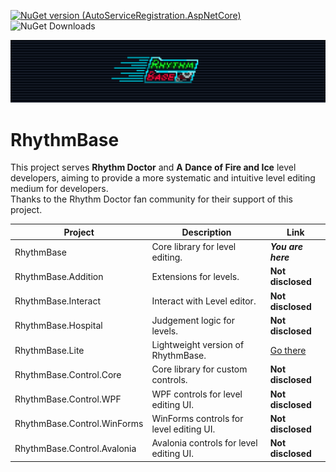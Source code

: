[![NuGet version (AutoServiceRegistration.AspNetCore)](https://img.shields.io/nuget/v/RhythmBase?logo=nuget)](https://www.nuget.org/packages/RhythmBase/)
![NuGet Downloads](https://img.shields.io/nuget/dt/RhythmBase)

![logo](RhythmBase_banner.png)

# RhythmBase

This project serves **Rhythm Doctor** and **A Dance of Fire and Ice** level developers, aiming to provide a more systematic and intuitive level editing medium for developers.  
Thanks to the Rhythm Doctor fan community for their support of this project.

| Project | Description | Link |
| --- | --- | --- |
| RhythmBase                      | Core library for level editing.         | ***You are here***  |
| RhythmBase.Addition             | Extensions for levels.                  | **Not disclosed** |
| RhythmBase.Interact             | Interact with Level editor.             | **Not disclosed** |
| RhythmBase.Hospital             | Judgement logic for levels.             | **Not disclosed** |
| RhythmBase.Lite                 | Lightweight version of RhythmBase.      | [Go there](https://github.com/RDCN-Community-Developers/RhythmToolkitLite)  |
| RhythmBase.Control.Core         | Core library for custom controls.       | **Not disclosed** |
| RhythmBase.Control.WPF          | WPF controls for level editing UI.      | **Not disclosed** |
| RhythmBase.Control.WinForms     | WinForms controls for level editing UI. | **Not disclosed** |
| RhythmBase.Control.Avalonia     | Avalonia controls for level editing UI. | **Not disclosed** |